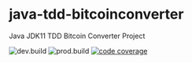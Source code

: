 # java-tdd-bitcoinconverter
Java JDK11 TDD Bitcoin Converter Project

![dev.build](https://github.com/cloudacademy/java-tdd-bitcoinconverter/workflows/.github/workflows/dev.build.yml/badge.svg) ![prod.build](https://github.com/cloudacademy/java-tdd-bitcoinconverter/workflows/.github/workflows/prod.build.yml/badge.svg) [![code coverage](https://coveralls.io/repos/github/cloudacademy/java-tdd-bitcoinconverter/badge.svg?branch=main)](https://coveralls.io/github/cloudacademy/java-tdd-bitcoinconverter?branch=main)
